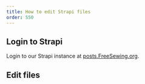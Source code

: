 ```yaml
---
title: How to edit Strapi files
order: 550
---
```


## Login to Strapi

Login to our Strapi instance at [posts.FreeSewing.org](https://posts.freesewing.org/).

## Edit files

